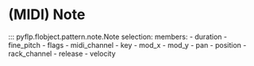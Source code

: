 # (MIDI) Note

::: pyflp.flobject.pattern.note.Note
    selection:
      members:
        - duration
        - fine_pitch
        - flags
        - midi_channel
        - key
        - mod_x
        - mod_y
        - pan
        - position
        - rack_channel
        - release
        - velocity
